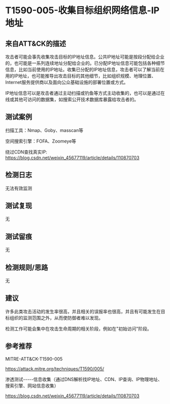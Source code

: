 # T1590-005-收集目标组织网络信息-IP地址

## 来自ATT&CK的描述

攻击者可能会事先收集攻击目标的IP地址信息。公共IP地址可能是按段分配给企业的，也可能是一系列连续地址分配给企业的。已分配IP地址信息可能包括各种细节信息，比如当前使用的IP地址。收集已分配的IP地址信息，攻击者可以了解当前在用的IP地址，也可能推导出攻击目标的其他细节，比如组织规模、地理位置、Internet服务提供商以及面向公众基础设施的部署位置或方式。

IP地址信息可以是攻击者通过主动扫描或钓鱼等方式主动收集的，也可以是通过在线或其他可访问的数据集，如搜索公开技术数据库暴露给攻击者的。

## 测试案例

扫描工具：Nmap、Goby、masscan等

空间搜索引擎：FOFA、Zoomeye等

绕过CDN查找真实IP: <https://blog.csdn.net/weixin_45677119/article/details/110870703>

## 检测日志

无法有效监测

## 测试复现

无

## 测试留痕

无

## 检测规则/思路

无

## 建议

许多此类攻击活动的发生率很高，并且相关的误报率也很高，并且有可能发生在目标组织的监测范围之外，从而使防御者难以发现。

检测工作可能会集中在攻击生命周期的相关阶段，例如在"初始访问"阶段。

## 参考推荐

MITRE-ATT&CK-T1590-005

<https://attack.mitre.org/techniques/T1590/005/>

渗透测试-----信息收集（通过DNS解析找IP地址、CDN、IP查询、IP物理地址、搜索引擎、网站信息收集）

<https://blog.csdn.net/weixin_45677119/article/details/110870703>
